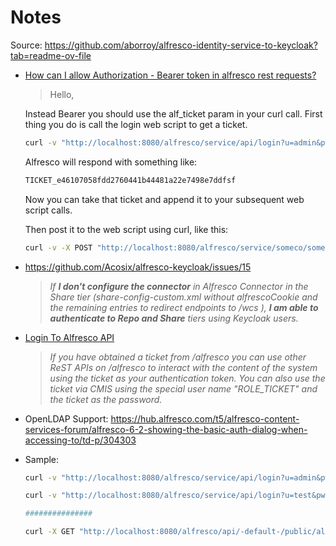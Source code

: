 # Notes

Source: <https://github.com/aborroy/alfresco-identity-service-to-keycloak?tab=readme-ov-file>

- [How can I allow Authorization - Bearer token in alfresco rest requests?](https://hub.alfresco.com/t5/alfresco-content-services-forum/how-can-i-allow-authorization-bearer-token-in-alfresco-rest/td-p/179011)
  > Hello,

  Instead Bearer you should use the alf_ticket param in your curl call. First thing you do is call the login web script to get a ticket.

  ```bash
  curl -v "http://localhost:8080/alfresco/service/api/login?u=admin&pw=yourpassword"
  ```

  Alfresco will respond with something like:

  ```bash
  TICKET_e46107058fdd2760441b44481a22e7498e7ddfsf
  ```

  Now you can take that ticket and append it to your subsequent web script calls.

  Then post it to the web script using curl, like this:

  ```bash
  curl -v -X POST "http://localhost:8080/alfresco/service/someco/someScript?alf_ticket=TICKET_e46107058fdd2760441b44481a22e7498e7dbf66" -H "Content-Type: application/json" -d @/Users/arjunm/test.json
  ```

- https://github.com/Acosix/alfresco-keycloak/issues/15
  > _If **I don't configure the connector** in Alfresco Connector in the Share tier (share-config-custom.xml without <id>alfrescoCookie</id> and the remaining entries to redirect endpoints to /wcs ), **I am able to authenticate to Repo and Share** tiers using Keycloak users._

- [Login To Alfresco API](https://hub.alfresco.com/t5/alfresco-content-services-forum/login-to-alfresco-api/td-p/205455)
  > _If you have obtained a ticket from /alfresco you can use other ReST APIs on /alfresco to interact with the content of the system using the ticket as your authentication token. You can also use the ticket via CMIS using the special user name "ROLE_TICKET" and the ticket as the password._

- OpenLDAP Support: <https://hub.alfresco.com/t5/alfresco-content-services-forum/alfresco-6-2-showing-the-basic-auth-dialog-when-accessing-to/td-p/304303>

- Sample:

  ```bash
  curl -v "http://localhost:8080/alfresco/service/api/login?u=admin&pw=admin"

  curl -v "http://localhost:8080/alfresco/service/api/login?u=test&pw=admin"

  ###############

  curl -X GET "http://localhost:8080/alfresco/api/-default-/public/alfresco/versions/1/action-definitions?skipCount=0&maxItems=100&alf_ticket=TICKET_56f1dc3fa3b24218c9780e73e116ab19ad3c02b5" -H "Content-Type: application/json"
  ```
